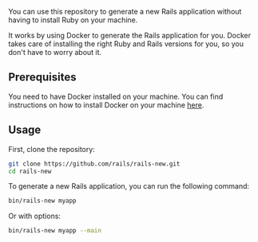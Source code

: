 You can use this repository to generate a new Rails application without having to install Ruby on your machine.

It works by using Docker to generate the Rails application for you. Docker takes care of installing the right Ruby and
Rails versions for you, so you don't have to worry about it.

## Prerequisites

You need to have Docker installed on your machine. You can find instructions on how to install Docker on your machine
[here](https://docs.docker.com/engine/install/).

## Usage

First, clone the repository:

```bash
git clone https://github.com/rails/rails-new.git
cd rails-new
```

To generate a new Rails application, you can run the following command:

```bash
bin/rails-new myapp
```

Or with options:
```bash
bin/rails-new myapp --main
```
